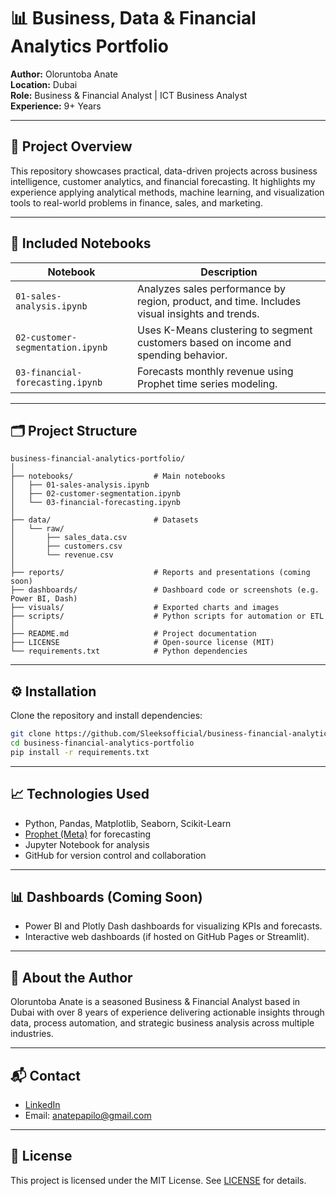 # 📊 Business, Data & Financial Analytics Portfolio

**Author:** Oloruntoba Anate  
**Location:** Dubai  
**Role:** Business & Financial Analyst | ICT Business Analyst  
**Experience:** 9+ Years  

---

## 🚀 Project Overview

This repository showcases practical, data-driven projects across business intelligence, customer analytics, and financial forecasting. It highlights my experience applying analytical methods, machine learning, and visualization tools to real-world problems in finance, sales, and marketing.

---

## 🧠 Included Notebooks

| Notebook | Description |
|----------|-------------|
| `01-sales-analysis.ipynb` | Analyzes sales performance by region, product, and time. Includes visual insights and trends. |
| `02-customer-segmentation.ipynb` | Uses K-Means clustering to segment customers based on income and spending behavior. |
| `03-financial-forecasting.ipynb` | Forecasts monthly revenue using Prophet time series modeling. |

---

## 🗂️ Project Structure

```
business-financial-analytics-portfolio/
│
├── notebooks/                  # Main notebooks
│   ├── 01-sales-analysis.ipynb
│   ├── 02-customer-segmentation.ipynb
│   └── 03-financial-forecasting.ipynb
│
├── data/                       # Datasets
│   └── raw/
│       ├── sales_data.csv
│       ├── customers.csv
│       └── revenue.csv
│
├── reports/                    # Reports and presentations (coming soon)
├── dashboards/                 # Dashboard code or screenshots (e.g. Power BI, Dash)
├── visuals/                    # Exported charts and images
├── scripts/                    # Python scripts for automation or ETL
│
├── README.md                   # Project documentation
├── LICENSE                     # Open-source license (MIT)
└── requirements.txt            # Python dependencies
```

---

## ⚙️ Installation

Clone the repository and install dependencies:

```bash
git clone https://github.com/Sleeksofficial/business-financial-analytics-portfolios.git
cd business-financial-analytics-portfolio
pip install -r requirements.txt
```

---

## 📈 Technologies Used

- Python, Pandas, Matplotlib, Seaborn, Scikit-Learn
- [Prophet (Meta)](https://facebook.github.io/prophet/) for forecasting
- Jupyter Notebook for analysis
- GitHub for version control and collaboration

---

## 📊 Dashboards (Coming Soon)

- Power BI and Plotly Dash dashboards for visualizing KPIs and forecasts.
- Interactive web dashboards (if hosted on GitHub Pages or Streamlit).

---

## 👔 About the Author

Oloruntoba Anate is a seasoned Business & Financial Analyst based in Dubai with over 8 years of experience delivering actionable insights through data, process automation, and strategic business analysis across multiple industries.

---

## 📬 Contact

- [LinkedIn](https://www.linkedin.com/in/sleeksofficial)
- Email: anatepapilo@gmail.com

---

## 📝 License

This project is licensed under the MIT License. See [LICENSE](LICENSE) for details.
